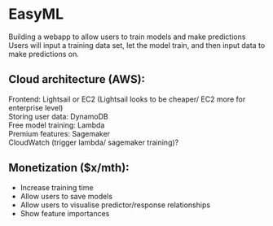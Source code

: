 # EasyML  
Building a webapp to allow users to train models and make predictions  
Users will input a training data set, let the model train, and then input data to make predictions on.

## Cloud architecture (AWS):
Frontend: Lightsail or EC2 (Lightsail looks to be cheaper/ EC2 more for enterprise level)  
Storing user data: DynamoDB  
Free model training: Lambda  
Premium features: Sagemaker    
CloudWatch (trigger lambda/ sagemaker training)?

## Monetization ($x/mth):
- Increase training time
- Allow users to save models
- Allow users to visualise predictor/response relationships
- Show feature importances
